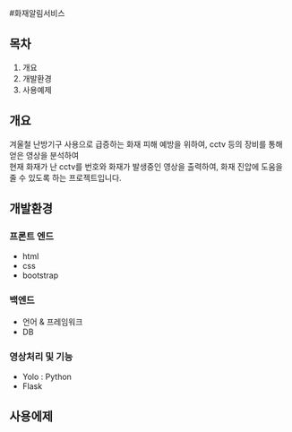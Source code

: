 #화재알림서비스
## 목차
1. 개요
2. 개발환경
3. 사용예제
## 개요
겨울철 난방기구 사용으로 급증하는 화재 피해 예방을 위하여, cctv 등의 장비를 통해 얻은 영상을 분석하여<br/>
현재 화재가 난 cctv를 번호와 화재가 발생중인 영상을 출력하여, 화재 진압에 도움을 줄 수 있도록 하는 프로젝트입니다.
## 개발환경
### 프론트 엔드
- html
- css
- bootstrap
### 백엔드
- 언어 & 프레임워크
- DB
### 영상처리 및 기능
- Yolo : Python
- Flask
## 사용에제
